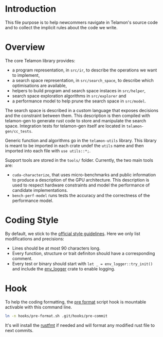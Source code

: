 # Introduction

This file purpose is to help newcommers navigate in Telamon's source code and to collect
the implicit rules about the code we write.

# Overview

The core Telamon library provides:
- a program representation, in `src/ir`, to describe the operations we want to implement,
- a search space representation, in `src/search_space`, to describe which optimisations
  are available,
- helpers to build program and search space instaces in `src/helper`,
- search space exploration algorithms in `src/explorer` and
- a performance model to help prune the search space in `src/model`.

The search space is described in a custom language that exposes decisions and the
constraint between them. This description is then compiled with telamon-gen to generate
rust code to store and manipulate the search space. Integration tests for telamon-gen
itself are located in `telamon-gen/cc_tests`.

Generic function and algorithms go in the `telamon-utils` library. This library is meant
to be imported in each crate undef the `utils` name and then imported into each file with
`use utils::*;`.

Support tools are stored in the `tools/` folder. Currently, the two main tools are:
- `cuda-characterize`, that uses micro-benchmarks and public information to produce a
  description of the GPU architecture. This description is used to respect hardware
  constraints and model the performance of candidate implementations.
- `bench-perf-model` runs tests the accuracy and the correctness of the performance model.

# Coding Style

By default, we stick to the [official style guidelines][official_guide]. Here we only list
modifications and precisions:
* Lines should be at most 90 characters long.
* Every function, structure or trait definiton should have a corresponding comment.
* Every test or binary should start with `let _ = env_logger::try_init()` and include the
  [env_logger](crates.io/crates/env_logger) crate to enable logging.

[official_guide]:(https://github.com/rust-lang-nursery/fmt-rfcs/blob/master/guide/guide.md)

# Hook

To help the coding formatting, the [pre format] script hook is mountable activable with this command line.
```bash
ln -n hooks/pre-format.sh .git/hooks/pre-commit
```
It's will install the [rustfmt] if needed and will format any modified rust file to next commits.

[pre format]: https://github.com/ulysseB/telamon/blob/master/hooks/pre-format.sh
[rustfmt]: https://github.com/rust-lang-nursery/rustfmt
